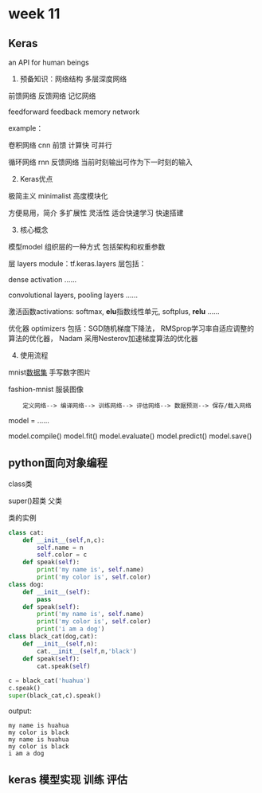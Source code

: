 # week 11

## Keras

an API for human beings

1. 预备知识：网络结构 多层深度网络

前馈网络          反馈网络         记忆网络

feedforward   feedback        memory network

example：

卷积网络 cnn 前馈 计算快 可并行

循环网络 rnn 反馈网络 当前时刻输出可作为下一时刻的输入

2. Keras优点

极简主义 minimalist 高度模块化

方便易用，简介 多扩展性 灵活性 适合快速学习 快速搭建

3. 核心概念

模型model 组织层的一种方式 包括架构和权重参数

层 layers module：tf.keras.layers 层包括：

dense activation ……

convolutional layers, pooling layers ……

激活函数activations: softmax, **elu**指数线性单元, softplus, **relu** ……

优化器 optimizers 包括：SGD随机梯度下降法， RMSprop学习率自适应调整的算法的优化器， Nadam 采用Nesterov加速梯度算法的优化器

4. 使用流程

mnist[数据集](http://yann.lecun.com/exdb/mnist)  手写数字图片

fashion-mnist 服装图像

 		定义网络--> 编译网络--> 训练网络--> 评估网络--> 数据预测--> 保存/载入网络

model = ……

model.compile()		model.fit()		model.evaluate()		model.predict()		model.save()



## python面向对象编程

class类

super()超类 父类

类的实例

```python
class cat:
    def __init__(self,n,c):
        self.name = n
        self.color = c
    def speak(self):
        print('my name is', self.name)
        print('my color is', self.color)
class dog:
    def __init__(self):
        pass
    def speak(self):
        print('my name is', self.name)
        print('my color is', self.color)
        print('i am a dog')
class black_cat(dog,cat):
    def __init__(self,n):
        cat.__init__(self,n,'black')
    def speak(self):
        cat.speak(self)
        
c = black_cat('huahua')
c.speak()
super(black_cat,c).speak()
```

output:

```
my name is huahua
my color is black
my name is huahua
my color is black
i am a dog
```

## keras 模型实现 训练 评估

